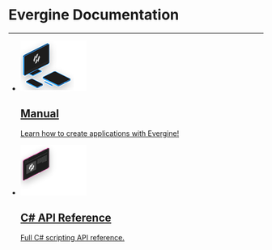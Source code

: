 # Evergine Documentation

------

<ul class="evergine-documentation-list col-md-8 col-sm-12 col-lg-7">
    <li>
        <a href="manual/index.html">
			<div class="evergine-documentation-image">
                <img src="images/manual.png">
            </div>
			<div class="evergine-documentation-chapter">
                <h2>
                Manual
                </h2>
				<p class="hidden-xs">
                Learn how to create applications with Evergine!
                </p>
            </div>
        </a>
    </li>
     <li>
        <a href="api/index.html">
			<div class="evergine-documentation-image">
                <img src="images/api.png">
            </div>
			<div class="evergine-documentation-chapter">
                <h2>
                C# API Reference
                </h2>
				<p class="hidden-xs">
                Full C# scripting API reference.
                </p>
            </div>
        </a>
    </li>
</ul>